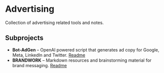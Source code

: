 # Advertising

Collection of advertising related tools and notes.

## Subprojects
- **Bot-AdGen** – OpenAI powered script that generates ad copy for Google, Meta, LinkedIn and Twitter. [Readme](Bot-AdGen/README.md)
- **BRANDWORK** – Markdown resources and brainstorming material for brand messaging. [Readme](BRANDWORK/README.md)
